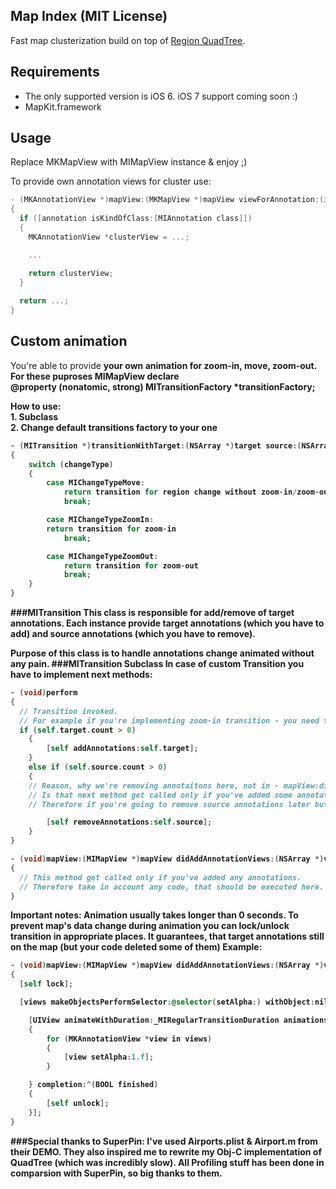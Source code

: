 ## Map Index (MIT License)
Fast map clusterization build on top of [Region QuadTree](http://en.wikipedia.org/wiki/Quadtree).

## Requirements 
* The only supported version is iOS 6. iOS 7 support coming soon :)
* MapKit.framework

## Usage
Replace MKMapView with MIMapView instance & enjoy ;) 

To provide own annotation views for cluster use:
```objective-c
- (MKAnnotationView *)mapView:(MKMapView *)mapView viewForAnnotation:(id <MKAnnotation>)annotation
{
  if ([annotation isKindOfClass:[MIAnnotation class]])
  {
    MKAnnotationView *clusterView = ...;

    ...

    return clusterView;
  }
    
  return ...;
}

```


## Custom animation
You're able to provide <b>your own animation<b> for zoom-in, move, zoom-out. 
For these puproses MIMapView declare <br>@property (nonatomic, strong) MITransitionFactory *transitionFactory;

How to use: <br>1. Subclass <br>2. Change default transitions factory to your one

```objective-c
- (MITransition *)transitionWithTarget:(NSArray *)target source:(NSArray *)source changeType:(MIChangeType)changeType
{
	switch (changeType)
	{
		case MIChangeTypeMove:
			return transition for region change without zoom-in/zoom-out
			break;

		case MIChangeTypeZoomIn:
  		return transition for zoom-in
			break;

		case MIChangeTypeZoomOut:
			return transition for zoom-out
			break;
	}
}
```

###MITransition
This class is responsible for add/remove of target annotations.
Each instance provide target annotations (which you have to add) and source annotations (which you have to remove).

Purpose of this class is to handle annotations change animated without any pain.
###MITransition Subclass
In case of custom Transition you have to implement next methods:

```objective-c
- (void)perform
{
  // Transition invoked. 
  // For example if you're implementing zoom-in transition - you need to add target annotations
  if (self.target.count > 0)
	{
		[self addAnnotations:self.target];
	}
	else if (self.source.count > 0)
	{
    // Reason, why we're removing annotaitons here, not in - mapView:didAddAnnotationViews:  
    // Is that next method get called only if you've added some annotations. 
    // Therefore if you're going to remove source annotations later but have no new annotations - ooops:)

		[self removeAnnotations:self.source];
	}
}

- (void)mapView:(MIMapView *)mapView didAddAnnotationViews:(NSArray *)views
{
  // This method get called only if you've added any annotations.
  // Therefore take in account any code, that should be executed here. 
} 
```

<b>Important notes:<b>
Animation usually takes longer than 0 seconds. 
To prevent map's data change during animation you can lock/unlock transition in appropriate places.
It guarantees, that target annotations still on the map (but your code deleted some of them)
Example:

```objective-c
- (void)mapView:(MIMapView *)mapView didAddAnnotationViews:(NSArray *)views
{
  [self lock];

  [views makeObjectsPerformSelector:@selector(setAlpha:) withObject:nil];

	[UIView animateWithDuration:_MIRegularTransitionDuration animations:^
	{
		for (MKAnnotationView *view in views)
		{
			[view setAlpha:1.f];
		}

	} completion:^(BOOL finished)
	{
		[self unlock];
	}];
} 
```


###Special thanks to SuperPin: 
I've used Airports.plist & Airport.m from their DEMO. They also inspired me to rewrite my Obj-C implementation of QuadTree (which was incredibly slow). All Profiling stuff has been done in comparsion with SuperPin, so big thanks to them.
